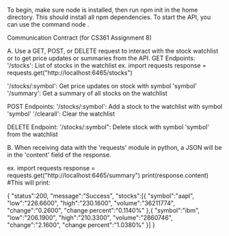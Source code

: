 To begin, make sure node is installed, then run npm init in the home
directory. This should install all npm dependencies. To start the API,
you can use the command
  node .



Communication Contract (for CS361 Assignment 8)

A. Use a GET, POST, or DELETE request to interact with the stock watchlist
or to get price updates or summaries from the API. 
GET Endpoints:
'/stocks': List of stocks in the watchlist
ex.
import requests
response = requests.get("http://localhost:6465/stocks")

'/stocks/:symbol': Get price updates on stock with symbol 'symbol'
'/summary': Get a summary of all stocks on the watchlist

POST Endpoints:
'/stocks/:symbol': Add a stock to the watchlist with symbol 'symbol'
'/clearall': Clear the watchlist

DELETE Endpoint:
'/stocks/:symbol": Delete stock with symbol 'symbol' from the watchlist

B. When receiving data with the 'requests' module in python, a JSON will
be in the 'content' field of the response.

ex. 
import requests
response = requests.get("http://localhost:6465/summary")
print(response.content)
#This will print:

{
"status":200,
"message":"Success",
"stocks":[{
  "symbol":"aapl",
  "low":"226.6600",
  "high":"230.1600",
  "volume":"36211774",
  "change":"0.2600",
  "change percent":"0.1140%"
  },{
  "symbol":"ibm",
  "low":"206.1900",
  "high":"210.3300",
  "volume":"2860746",
  "change":"2.1600",
  "change percent":"1.0380%"
  }]
}

